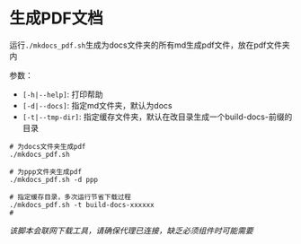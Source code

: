 # 生成PDF文档

运行`./mkdocs_pdf.sh`生成为docs文件夹的所有md生成pdf文件，放在pdf文件夹内

参数：

* `[-h|--help]`: 打印帮助
* `[-d|--docs]`: 指定md文件夹，默认为docs
* `[-t|--tmp-dir]`: 指定缓存文件夹，默认在改目录生成一个build-docs-前缀的目录

```shell
# 为docs文件夹生成pdf
./mkdocs_pdf.sh

# 为ppp文件夹生成pdf
./mkdocs_pdf.sh -d ppp

# 指定缓存目录，多次运行节省下载过程
./mkdocs_pdf.sh -t build-docs-xxxxxx
#
```

*该脚本会联网下载工具，请确保代理已连接，缺乏必须组件时可能需要*

